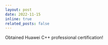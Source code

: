 ```yaml
---
layout: post
date: 2022-11-15
inline: true
related_posts: false
---
```


Obtained Huawei C++ professional certification!